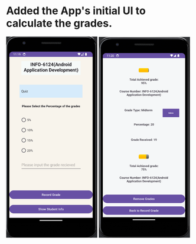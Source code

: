 # Added the App's initial UI to calculate the grades.


<div>
    <img src="/projectAsset/appScreenshot1.jpg" alt="Description of the first image" style="width:49%; display:inline-block;">
    <img src="/projectAsset/appScreenshot2.jpg" alt="Description of the second image" style="width:49%; display:inline-block;">
</div>


